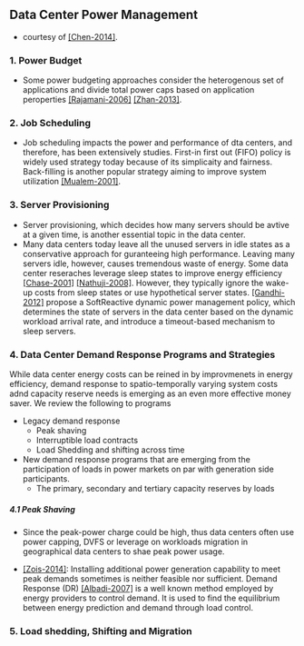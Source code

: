 ## Data Center Power Management

- courtesy of [[Chen-2014]](papers/Chen14-IGCC-participate-in-grid.md).

### 1. Power Budget
- Some power budgeting approaches consider the heterogenous set of applications and divide total power caps based on application peroperties [[Rajamani-2006]](http://ieeexplore.ieee.org/xpls/abs_all.jsp?arnumber=4086132&tag=1) [[Zhan-2013]](http://dl.acm.org/citation.cfm?id=2488951).

### 2. Job Scheduling
- Job scheduling impacts the power and performance of dta centers, and therefore, has been extensively studies. First-in first out (FIFO) policy is widely used strategy today because of its simplicaity and fairness. Back-filling is another popular strategy aiming to improve system utilization [[Mualem-2001]](http://dl.acm.org/citation.cfm?id=380315).

### 3. Server Provisioning
- Server provisioning, which decides how many servers should be avtive at a given time, is another essential topic in the data center. 
- Many data centers today leave all the unused servers in idle states as a conservative approach for guranteeing high performance. Leaving many servers idle, however, causes tremendous waste of energy. Some data center reseraches leverage sleep states to improve energy efficiency [[Chase-2001]](http://dl.acm.org/citation.cfm?id=502045) [[Nathuji-2008]](http://link.springer.com/article/10.1007%2Fs10586-008-0054-y#page-1). However, they typically ignore the wake-up costs from sleep states or use hypothetical server states. [[Gandhi-2012]](http://dl.acm.org/citation.cfm?id=2410779) propose a SoftReactive dynamic power management policy, which determines the state of servers in the data center based on the dynamic workload arrival rate, and introduce a timeout-based mechanism to sleep servers.


### 4. Data Center Demand Response Programs and Strategies
While data center energy costs can be reined in by improvmenets in energy efficiency, demand response to spatio-temporally varying system costs adnd capacity reserve needs is emerging as an even more effective money saver.  We review the following to programs
- Legacy demand response
  - Peak shaving
  - Interruptible load contracts
  - Load Shedding and shifting across time
- New demand response programs that are emerging from the participation of loads in power markets on par with generation side participants. 
  - The primary, secondary and tertiary capacity reserves by loads

##### 4.1 Peak Shaving
- Since the peak-power charge could be high, thus data centers often use power capping, DVFS or leverage on workloads migration in geographical data centers to shae peak power usage. 

- [[Zois-2014]](../../papers/ZoisFCSP14-customer-selection-smart-grid.md): Installing additional power generation capability to meet peak demands sometimes is neither feasible nor sufficient. Demand Response (DR) [[Albadi-2007]](http://ieeexplore.ieee.org/xpls/abs_all.jsp?arnumber=4275494) is a well known method employed by energy providers to control demand. It is used to find the equilibrium between energy prediction and demand through load control.


### 5. Load shedding, Shifting and Migration
